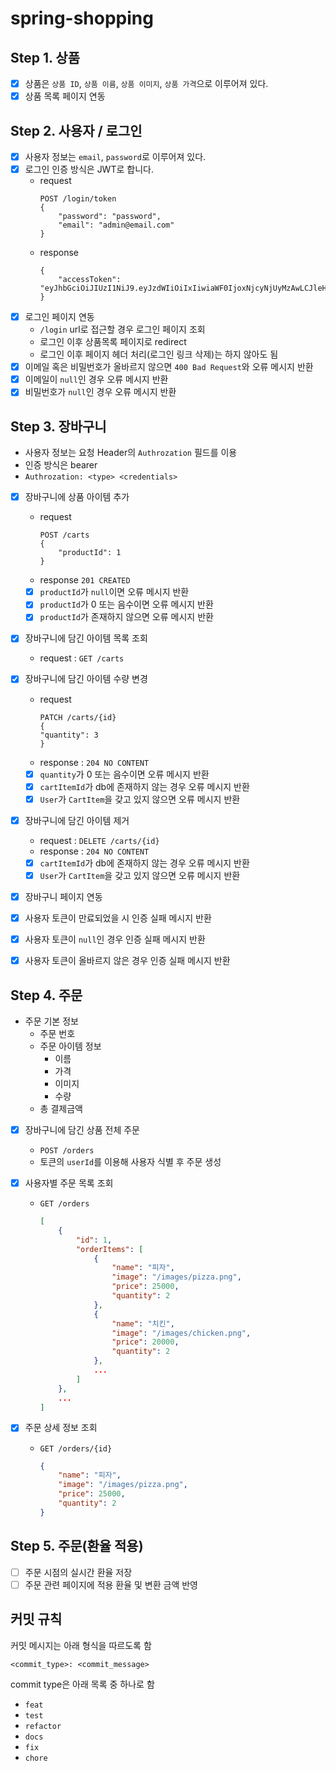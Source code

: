 # spring-shopping

## Step 1. 상품

- [x] 상품은 `상품 ID`, `상품 이름`, `상품 이미지`, `상품 가격`으로 이루어져 있다.
- [x] 상품 목록 페이지 연동

## Step 2. 사용자 / 로그인

- [x] 사용자 정보는 `email`, `password`로 이루어져 있다.
- [x] 로그인 인증 방식은 JWT로 합니다.
	- request
		```
		POST /login/token
		{
			"password": "password",
			"email": "admin@email.com"
		}
		```
	- response
		```
		{
			"accessToken": "eyJhbGciOiJIUzI1NiJ9.eyJzdWIiOiIxIiwiaWF0IjoxNjcyNjUyMzAwLCJleHAiOjE2NzI2NTU5MDAsInJvbGVzIjpbIlJPTEVfQURNSU4iLCJST0xFX0FETUlOIl19.uaUXk5GkqB6QE_qlZisk3RZ3fL74zDADqbJl6LoLkSc"
		}
		```
- [x] 로그인 페이지 연동
	- `/login` url로 접근할 경우 로그인 페이지 조회
	- 로그인 이후 상품목록 페이지로 redirect
	- 로그인 이후 페이지 헤더 처리(로그인 링크 삭제)는 하지 않아도 됨
- [x] 이메일 혹은 비밀번호가 올바르지 않으면 `400 Bad Request`와 오류 메시지 반환
- [x] 이메일이 `null`인 경우 오류 메시지 반환
- [x] 비밀번호가 `null`인 경우 오류 메시지 반환

## Step 3. 장바구니

- 사용자 정보는 요청 Header의 `Authrozation` 필드를 이용
- 인증 방식은 bearer
- `Authrozation: <type> <credentials>`

- [x] 장바구니에 상품 아이템 추가
	- request
		```
		POST /carts
		{
			"productId": 1
		}
		```
	- response `201 CREATED`
	- [x] `productId`가 `null`이면 오류 메시지 반환
	- [x] `productId`가 0 또는 음수이면 오류 메시지 반환
	- [x] `productId`가 존재하지 않으면 오류 메시지 반환

- [x] 장바구니에 담긴 아이템 목록 조회
	- request : `GET /carts`

- [x] 장바구니에 담긴 아이템 수량 변경
	- request
		```shell
		PATCH /carts/{id}
		{
		"quantity": 3
		}
		```
	- response : `204 NO CONTENT`
	- [x] `quantity`가 0 또는 음수이면 오류 메시지 반환
	- [x] `cartItemId`가 db에 존재하지 않는 경우 오류 메시지 반환
	- [x] `User`가 `CartItem`을 갖고 있지 않으면 오류 메시지 반환

- [x] 장바구니에 담긴 아이템 제거
	- request : `DELETE /carts/{id}`
	- response : `204 NO CONTENT`
	- [x] `cartItemId`가 db에 존재하지 않는 경우 오류 메시지 반환
	- [x] `User`가 `CartItem`을 갖고 있지 않으면 오류 메시지 반환

- [x] 장바구니 페이지 연동
- [x] 사용자 토큰이 만료되었을 시 인증 실패 메시지 반환
- [x] 사용자 토큰이 `null`인 경우 인증 실패 메시지 반환
- [x] 사용자 토큰이 올바르지 않은 경우 인증 실패 메시지 반환

## Step 4. 주문

- 주문 기본 정보
	- 주문 번호
	- 주문 아이템 정보
		- 이름
		- 가격
		- 이미지
		- 수량
	- 총 결제금액

- [x] 장바구니에 담긴 상품 전체 주문
	- `POST /orders`
	- 토큰의 `userId`를 이용해 사용자 식별 후 주문 생성

- [x] 사용자별 주문 목록 조회
	- `GET /orders`
		```json
		[
			{
				"id": 1,
				"orderItems": [
					{
						"name": "피자",
						"image": "/images/pizza.png",
						"price": 25000,
						"quantity": 2
					},
					{
						"name": "치킨",
						"image": "/images/chicken.png",
						"price": 20000,
						"quantity": 2
					},
					...
				]
			},
			...
		]
		```

- [x] 주문 상세 정보 조회
	- `GET /orders/{id}`
		```json
		{
			"name": "피자",
			"image": "/images/pizza.png",
			"price": 25000,
			"quantity": 2
		}
		```

## Step 5. 주문(환율 적용)

- [ ] 주문 시점의 실시간 환율 저장
- [ ] 주문 관련 페이지에 적용 환율 및 변환 금액 반영

## 커밋 규칙

커밋 메시지는 아래 형식을 따르도록 함

```shell
<commit_type>: <commit_message>
```

commit type은 아래 목록 중 하나로 함

- `feat`
- `test`
- `refactor`
- `docs`
- `fix`
- `chore`